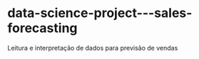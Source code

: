 # data-science-project---sales-forecasting
Leitura e interpretação de dados para previsão de vendas
